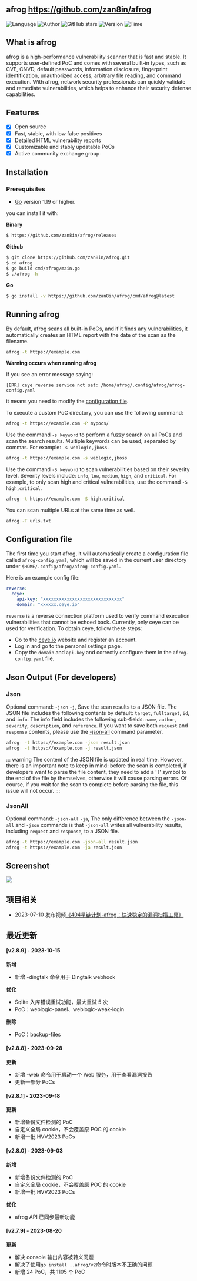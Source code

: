 ## afrog <https://github.com/zan8in/afrog>
<!--auto_detail_badge_begin_0b490ffb61b26b45de3ea5d7dd8a582e-->
![Language](https://img.shields.io/badge/Language-Golang-blue)
![Author](https://img.shields.io/badge/Author-zan8in-orange)
![GitHub stars](https://img.shields.io/github/stars/zan8in/afrog.svg?style=flat&logo=github)
![Version](https://img.shields.io/badge/Version-V2.8.9-red)
![Time](https://img.shields.io/badge/Join-20220615-green)
<!--auto_detail_badge_end_fef74f2d7ea73fcc43ff78e05b1e7451-->

## What is afrog

afrog is a high-performance vulnerability scanner that is fast and stable. It supports user-defined PoC and comes with several built-in types, such as CVE, CNVD, default passwords, information disclosure, fingerprint identification, unauthorized access, arbitrary file reading, and command execution. With afrog, network security professionals can quickly validate and remediate vulnerabilities, which helps to enhance their security defense capabilities.

## Features

* [x] Open source
* [x] Fast, stable, with low false positives
* [x] Detailed HTML vulnerability reports
* [x] Customizable and stably updatable PoCs
* [x] Active community exchange group

## Installation

### Prerequisites

- [Go](https://go.dev/) version 1.19 or higher.

you can install it with:

**Binary**
```sh
$ https://github.com/zan8in/afrog/releases
```

**Github**
```sh
$ git clone https://github.com/zan8in/afrog.git
$ cd afrog
$ go build cmd/afrog/main.go
$ ./afrog -h
```

**Go**
```sh
$ go install -v https://github.com/zan8in/afrog/cmd/afrog@latest
```

## Running afrog

By default, afrog scans all built-in PoCs, and if it finds any vulnerabilities, it automatically creates an HTML report with the date of the scan as the filename.

```sh
afrog -t https://example.com
```

**Warning occurs when running afrog**

If you see an error message saying:
```
[ERR] ceye reverse service not set: /home/afrog/.config/afrog/afrog-config.yaml
```
it means you need to modify the [configuration file](#configuration-file).

To execute a custom PoC directory, you can use the following command:

```sh
afrog -t https://example.com -P mypocs/
```

Use the command `-s keyword` to perform a fuzzy search on all PoCs and scan the search results. Multiple keywords can be used, separated by commas. For example: `-s weblogic,jboss`.

```sh
afrog -t https://example.com -s weblogic,jboss
```

Use the command `-S keyword` to scan vulnerabilities based on their severity level. Severity levels include: `info`, `low`, `medium`, `high`, and `critical`. For example, to only scan high and critical vulnerabilities, use the command `-S high,critical`.

```sh
afrog -t https://example.com -S high,critical
```

You can scan multiple URLs at the same time as well.

```sh
afrog -T urls.txt
```

## Configuration file

The first time you start afrog, it will automatically create a configuration file called `afrog-config.yaml`, which will be saved in the current user directory under `$HOME/.config/afrog/afrog-config.yaml`.

Here is an example config file:

```yaml
reverse:
  ceye:
    api-key: "xxxxxxxxxxxxxxxxxxxxxxxxxxxxxx"
    domain: "xxxxxx.ceye.io"
```

`reverse` is a reverse connection platform used to verify command execution vulnerabilities that cannot be echoed back. Currently, only ceye can be used for verification. To obtain ceye, follow these steps:

- Go to the [ceye.io](http://ceye.io/) website and register an account.
- Log in and go to the personal settings page.
- Copy the `domain` and `api-key` and correctly configure them in the `afrog-config.yaml` file.


## Json Output (For developers)

### Json
Optional command: `-json` `-j`, Save the scan results to a JSON file. The JSON file includes the following contents by default: `target`, `fulltarget`, `id`, and `info`. The info field includes the following sub-fields: `name`, `author`, `severity`, `description`, and `reference`. If you want to save both `request` and `response` contents, please use the [-json-all](#jsonall) command parameter.

```sh
afrog  -t https://example.com -json result.json
afrog  -t https://example.com -j result.json
```

::: warning
The content of the JSON file is updated in real time. However, there is an important note to keep in mind: before the scan is completed, if developers want to parse the file content, they need to add a '`]`' symbol to the end of the file by themselves, otherwise it will cause parsing errors. Of course, if you wait for the scan to complete before parsing the file, this issue will not occur.
:::


### JsonAll

Optional command: `-json-all` `-ja`, The only difference between the `-json-all` and `-json` commands is that `-json-all` writes all vulnerability results, including `request` and `response`, to a JSON file.

```sh
afrog -t https://example.com -json-all result.json
afrog -t https://example.com -ja result.json
```


## Screenshot

![](https://github.com/zan8in/afrog/blob/main/images/1.png)

<!--auto_detail_active_begin_e1c6fb434b6f0baf6912c7a1934f772b-->
## 项目相关

- 2023-07-10 发布视频[《404星链计划-afrog：快速稳定的漏洞扫描工具》](https://www.bilibili.com/video/BV1Pz4y177PU/)

## 最近更新

#### [v2.8.9] - 2023-10-15

**新增**  
- 新增 -dingtalk 命令用于 Dingtalk webhook  

**优化**  
- Sqlite 入库错误重试功能，最大重试 5 次  
- PoC：weblogic-panel、weblogic-weak-login  

**删除**  
- PoC：backup-files

#### [v2.8.8] - 2023-09-28

**更新**  
- 新增 -web 命令用于启动一个 Web 服务，用于查看漏洞报告  
- 更新一部分 PoCs

#### [v2.8.1] - 2023-09-18

**更新**  
- 新增备份文件检测的 PoC  
- 自定义全局 cookie，不会覆盖原 POC 的 cookie  
- 新增一批 HVV2023 PoCs

#### [v2.8.0] - 2023-09-03

**新增**  
- 新增备份文件检测的 PoC  
- 自定义全局 cookie，不会覆盖原 POC 的 cookie  
- 新增一批 HVV2023 PoCs  

**优化**  
- afrog API 已同步最新功能

#### [v2.7.9] - 2023-08-20

**更新**  
- 解决 console 输出内容被转义问题  
- 解决了使用`go install ..afrog/v2`命令时版本不正确的问题  
- 新增 24 PoC，共 1105 个 PoC

<!--auto_detail_active_end_f9cf7911015e9913b7e691a7a5878527-->
